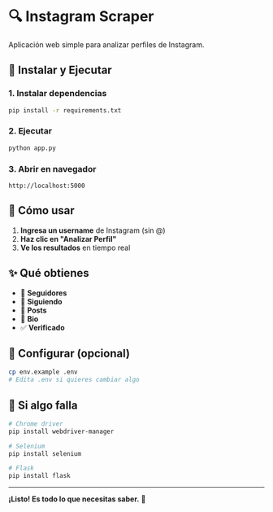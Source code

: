 # 🔍 Instagram Scraper

Aplicación web simple para analizar perfiles de Instagram.

## 🚀 Instalar y Ejecutar

### 1. Instalar dependencias
```bash
pip install -r requirements.txt
```

### 2. Ejecutar
```bash
python app.py
```

### 3. Abrir en navegador
```
http://localhost:5000
```

## 📱 Cómo usar

1. **Ingresa un username** de Instagram (sin @)
2. **Haz clic en "Analizar Perfil"**
3. **Ve los resultados** en tiempo real

## ✨ Qué obtienes

- 👥 **Seguidores**
- 👤 **Siguiendo** 
- 📸 **Posts**
- 📝 **Bio**
- ✅ **Verificado**

## 🔧 Configurar (opcional)

```bash
cp env.example .env
# Edita .env si quieres cambiar algo
```

## 🐛 Si algo falla

```bash
# Chrome driver
pip install webdriver-manager

# Selenium
pip install selenium

# Flask
pip install flask
```

---

**¡Listo! Es todo lo que necesitas saber.** 🎯
